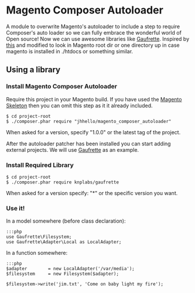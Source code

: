 # Magento Composer Autoloader #

A module to overwrite Magento's autoloader to include a step to require Composer's auto loader so we can fully embrace the wonderful world of Open source! Now we can use awesome libraries like [Gaufrette](https://github.com/KnpLabs/Gaufrette). Inspired by [this](https://github.com/ajbonner/magento-composer-autoload) and modified to look in Magento root dir or one directory up in case magento is installed in ./htdocs or something similar.

## Using a library

### Install Magento Composer Autoloader

Require this project in your Magento build. If you have used the [Magento Skeleton](https://bitbucket.org/jhhello/jh_magento_skeleton/src) then you can omit this step as it it already included.

```
$ cd project-root
$ ./composer.phar require "jhhello/magento_composer_autoloader"
```

When asked for a version, specify "1.0.0" or the latest tag of the project.

After the autoloader patcher has been installed you can start adding external projects. We will use [Gaufrette](v) as an example. 


### Install Required Library

```
$ cd project-root
$ ./composer.phar require knplabs/gaufrette
```

When asked for a version specify: "*" or the specific version you want.

### Use it!

In a model somewhere (before class declaration):

```
:::php
use Gaufrette\Filesystem;
use Gaufrette\Adapter\Local as LocalAdapter;
```

In a function somewhere:

```
:::php
$adapter 		= new LocalAdapter('/var/media');
$filesystem 	= new Filesystem($adapter);

$filesystem->write('jim.txt', 'Come on baby light my fire');
```